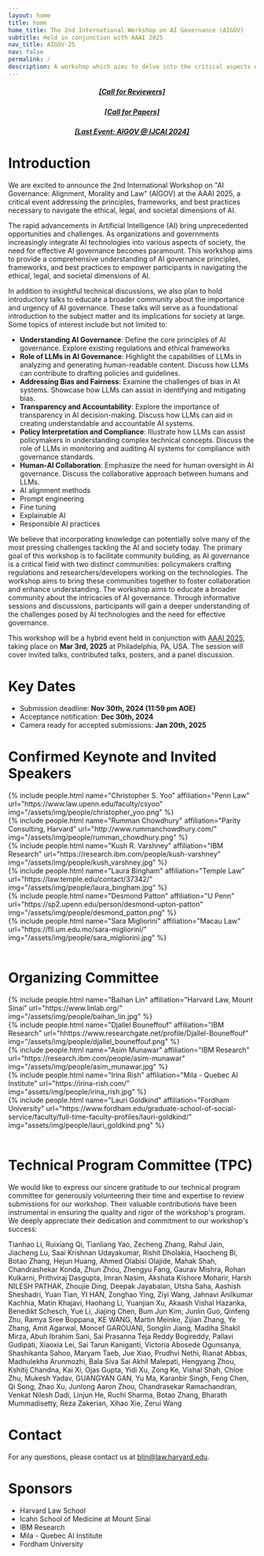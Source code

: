 ```yaml
---
layout: home
title: home
home_title: The 2nd International Workshop on AI Governance (AIGOV)
subtitle: Held in conjunction with AAAI 2025 
nav_title: AIGOV-25
nav: false
permalink: /
description: A workshop which aims to delve into the critical aspects of AI governance with a specific focus on the contribution of Large Language Models (LLMs) in shaping ethical and responsible AI practices.
---
```

<h5 style="text-align:center;"><a href="https://forms.gle/yP7sNyrrdd2BbfmP6">[Call for Reviewers]</a></h5>
<h5 style="text-align:center;"><a href="https://aigovernance.github.io/cfp/">[Call for Papers]</a></h5>
<h5 style="text-align:center;"><a href="https://aigovernance.github.io/ijcai2024/">[Last Event: AIGOV @ IJCAI 2024]</a></h5>

# Introduction

We are excited to announce the 2nd International Workshop on "AI Governance: Alignment, Morality and Law" (AIGOV) at the AAAI 2025, a critical event addressing the principles, frameworks, and best practices necessary to navigate the ethical, legal, and societal dimensions of AI.

The rapid advancements in Artificial Intelligence (AI) bring unprecedented opportunities and challenges. As organizations and governments increasingly integrate AI technologies into various aspects of society, the need for effective AI governance becomes paramount. This workshop aims to provide a comprehensive understanding of AI governance principles, frameworks, and best practices to empower participants in navigating the ethical, legal, and societal dimensions of AI.

In addition to insightful technical discussions, we also plan to hold introductory talks to educate a broader community about the importance and urgency of AI governance. These talks will serve as a foundational introduction to the subject matter and its implications for society at large. Some topics of interest include but not limited to:

- **Understanding AI Governance**: Define the core principles of AI governance. Explore existing regulations and ethical frameworks
- **Role of LLMs in AI Governance**: Highlight the capabilities of LLMs in analyzing and generating human-readable content. Discuss how LLMs can contribute to drafting policies and guidelines.
- **Addressing Bias and Fairness**: Examine the challenges of bias in AI systems. Showcase how LLMs can assist in identifying and mitigating bias.
- **Transparency and Accountability**: Explore the importance of transparency in AI decision-making. Discuss how LLMs can aid in creating understandable and accountable AI systems.
- **Policy Interpretation and Compliance**: Illustrate how LLMs can assist policymakers in understanding complex technical concepts. Discuss the role of LLMs in monitoring and auditing AI systems for compliance with governance standards.
- **Human-AI Collaboration**: Emphasize the need for human oversight in AI governance. Discuss the collaborative approach between humans and LLMs.
- AI alignment methods
- Prompt engineering
- Fine tuning
- Explainable AI
- Responsible AI practices

We believe that incorporating knowledge can potentially solve many of the most pressing challenges tackling the AI and society today. The primary goal of this workshop is to facilitate community building, as AI governance is a critical field with two distinct communities: policymakers crafting regulations and researchers/developers working on the technologies. The workshop aims to bring these communities together to foster collaboration and enhance understanding. The workshop aims to educate a broader community about the intricacies of AI governance. Through informative sessions and discussions, participants will gain a deeper understanding of the challenges posed by AI technologies and the need for effective governance.

This workshop will be a hybrid event held in conjunction with [AAAI 2025](https://aaai.org/conference/aaai/aaai-25/), taking place on **Mar 3rd, 2025** at Philadelphia, PA, USA. The session will cover invited talks, contributed talks, posters, and a panel discussion.

# Key Dates

* Submission deadline: **Nov 30th, 2024 (11:59 pm AOE)**
* Acceptance notification: **Dec 30th, 2024**
* Camera ready for accepted submissions: **Jan 20th, 2025**

# Confirmed Keynote and Invited Speakers

<div class="row p-2 g-2">
      <div class="col-sm-3 p-1">
          {% include people.html name="Christopher S. Yoo" affiliation="Penn Law" url="https://www.law.upenn.edu/faculty/csyoo" img="/assets/img/people/christopher_yoo.png" %}
      </div>
      <div class="col-sm-3 p-1">
          {% include people.html name="Rumman Chowdhury" affiliation="Parity Consulting, Harvard" url="http://www.rummanchowdhury.com/" img="/assets/img/people/rumman_chowdhury.png" %}
      </div>
      <div class="col-sm-3 p-1">
          {% include people.html name="Kush R. Varshney" affiliation="IBM Research" url="https://research.ibm.com/people/kush-varshney" img="/assets/img/people/kush_varshney.jpg" %}
      </div>
      <div class="col-sm-3 p-1">
          {% include people.html name="Laura Bingham" affiliation="Temple Law" url="https://law.temple.edu/contact/37342/" img="/assets/img/people/laura_bingham.jpg" %}
      </div>
      <div class="col-sm-3 p-1">
          {% include people.html name="Desmond Patton" affiliation="U Penn" url="https://sp2.upenn.edu/person/desmond-upton-patton" img="/assets/img/people/desmond_patton.png" %}
      </div>
      <div class="col-sm-3 p-1">
          {% include people.html name="Sara Migliorini" affiliation="Macau Law" url="https://fll.um.edu.mo/sara-migliorini/" img="/assets/img/people/sara_migliorini.jpg" %}
      </div>
  </div>
  <br>

# Organizing Committee

<div class="row p-2 g-2">
      <div class="col-sm-3 p-1">
      {% include people.html name="Baihan Lin" affiliation="Harvard Law, Mount Sinai" url="https://www.linlab.org/" img="/assets/img/people/baihan_lin.jpg" %}
      </div>
      <div class="col-sm-3 p-1">
        {% include people.html name="Djallel Bouneffouf" affiliation="IBM Research" url="hhttps://www.researchgate.net/profile/Djallel-Bouneffouf" img="/assets/img/people/djallel_bouneffouf.png" %}
      </div>
      <div class="col-sm-3 p-1">
        {% include people.html name="Asim Munawar" affiliation="IBM Research" url="https://research.ibm.com/people/asim-munawar" img="/assets/img/people/asim_munawar.jpg" %}
      </div>
      <div class="col-sm-3 p-1">
        {% include people.html name="Irina Rish" affiliation="Mila - Quebec AI Institute" url="https://irina-rish.com/" img="assets/img/people/irina_rish.jpg" %}
      </div>
      <div class="col-sm-3 p-1">
        {% include people.html name="Lauri Goldkind" affiliation="Fordham University" url="https://www.fordham.edu/graduate-school-of-social-service/faculty/full-time-faculty-profiles/lauri-goldkind/" img="assets/img/people/lauri_goldkind.png" %}
      </div>
</div>
  <br>

# Technical Program Committee (TPC)

We would like to express our sincere gratitude to our technical program committee for generously volunteering their time and expertise to review submissions for our workshop. Their valuable contributions have been instrumental in ensuring the quality and rigor of the workshop's program. We deeply appreciate their dedication and commitment to our workshop's success:

Tianhao Li, Ruixiang Qi, Tianliang Yao, Zecheng Zhang, Rahul Jain, Jiacheng Lu, Saai Krishnan Udayakumar, Rishit Dholakia, Haocheng Bi, Botao Zhang, Hejun Huang, Ahmed Olabisi Olajide, Mahak Shah, Chandrashekar Konda, Zhun Zhou, Zhengyu Fang, Gaurav Mishra, Rohan Kulkarni, Prithviraj Dasgupta, Imran Nasim, Akshata Kishore Moharir, Harsh NILESH PATHAK, Zhoujie Ding, Deepak Jayabalan, Utsha Saha, Aashish Sheshadri, Yuan Tian, YI HAN, Zonghao Ying, Ziyi Wang, Jahnavi Anilkumar Kachhia, Matin Khajavi, Haohang Li, Yuanjian Xu, Akaash Vishal Hazarika, Benedikt Schesch, Yue Li, Jiajing Chen, Bum Jun Kim, Junlin Guo, Qinfeng Zhu, Ramya Sree Boppana, KE WANG, Martin Meinke, Zijian Zhang, Ye Zhang, Amit Agarwal, Moncef GAROUANI, Songlin Jiang, Madiha Shakil Mirza, Abuh Ibrahim Sani, Sai Prasanna Teja Reddy Bogireddy, Pallavi Gudipati, Xiaoxia Lei, Sai Tarun Kaniganti, Victoria Abosede Ogunsanya, Shashikanta Sahoo, Maryam Taeb, Jue Xiao, Prudhvi Nethi, Rianat Abbas, Madhulekha Arunmozhi, Bala Siva Sai Akhil Malepati, Hengyang Zhou, Kshitij Chandna, Kai Xi, Ojas Gupta, Yidi Xu, Zong Ke, Vishal Shah, Chloe Zhu, Mukesh Yadav, GUANGYAN GAN, Yu Ma, Karanbir Singh, Feng Chen, Qi Song, Zhao Xu, Junlong Aaron Zhou, Chandrasekar Ramachandran, Venkat Nilesh Dadi, Linjun He, Ruchi Sharma, Botao Zhang, Bharath Mummadisetty, Reza Zakerian, Xihao Xie, Zerui Wang

# Contact

For any questions, please contact us at blin@law.harvard.edu.

# Sponsors

* Harvard Law School
* Icahn School of Medicine at Mount Sinai
* IBM Research
* Mila - Quebec AI Institute
* Fordham University
